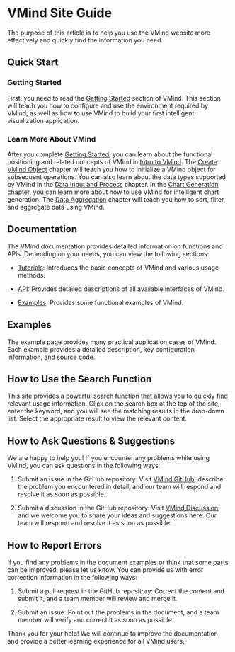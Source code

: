 
# VMind Site Guide

The purpose of this article is to help you use the VMind website more effectively and quickly find the information you need.

## Quick Start

### Getting Started

First, you need to read the [Getting Started](./Getting_Started) section of VMind. This section will teach you how to configure and use the environment required by VMind, as well as how to use VMind to build your first intelligent visualization application.

### Learn More About VMind

After you complete [Getting Started](./Getting_Started), you can learn about the functional positioning and related concepts of VMind in [Intro to VMind](./Intro_to_VMind). The [Create VMind Object](./Create_VMind_Object) chapter will teach you how to initialize a VMind object for subsequent operations. You can also learn about the data types supported by VMind in the [Data Input and Process](./Data_Input_and_Process) chapter. In the [Chart Generation](./Chart_Generation) chapter, you can learn more about how to use VMind for intelligent chart generation. The [Data Aggregation](./Data_Aggregation) chapter will teach you how to sort, filter, and aggregate data using VMind.

## Documentation

The VMind documentation provides detailed information on functions and APIs. Depending on your needs, you can view the following sections:

- [Tutorials](./todo): Introduces the basic concepts of VMind and various usage methods.

- [API](./todo): Provides detailed descriptions of all available interfaces of VMind.

- [Examples](./todo): Provides some functional examples of VMind.

## Examples

The example page provides many practical application cases of VMind. Each example provides a detailed description, key configuration information, and source code.

## How to Use the Search Function

This site provides a powerful search function that allows you to quickly find relevant usage information. Click on the search box at the top of the site, enter the keyword, and you will see the matching results in the drop-down list. Select the appropriate result to view the relevant content.

## How to Ask Questions & Suggestions

We are happy to help you! If you encounter any problems while using VMind, you can ask questions in the following ways:

1. Submit an issue in the GitHub repository: Visit [VMind GitHub](https://github.com/VisActor/VMind/issues/new/choose), describe the problem you encountered in detail, and our team will respond and resolve it as soon as possible.

2. Submit a discussion in the GitHub repository: Visit [VMind Discussion](https://github.com/VisActor/VMind/discussions), and we welcome you to share your ideas and suggestions here. Our team will respond and resolve it as soon as possible.

## How to Report Errors

If you find any problems in the document examples or think that some parts can be improved, please let us know. You can provide us with error correction information in the following ways:

1. Submit a pull request in the GitHub repository: Correct the content and submit it, and a team member will review and merge it.

2. Submit an issue: Point out the problems in the document, and a team member will verify and correct it as soon as possible.

Thank you for your help! We will continue to improve the documentation and provide a better learning experience for all VMind users.
